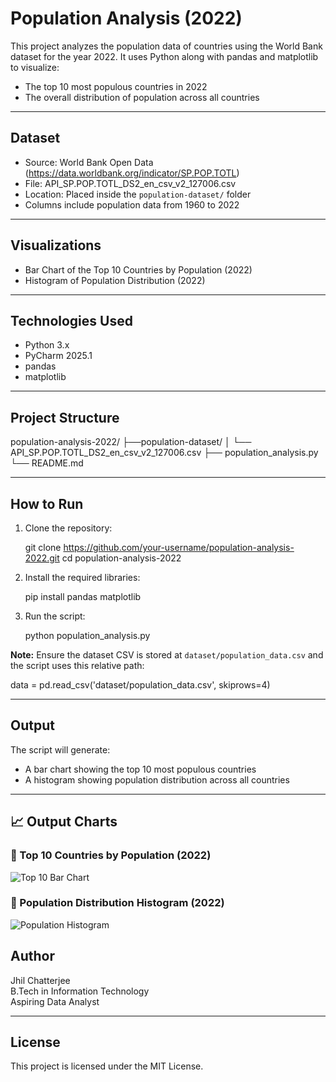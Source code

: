 # Population Analysis (2022)

This project analyzes the population data of countries using the World Bank dataset for the year 2022. It uses Python along with pandas and matplotlib to visualize:

- The top 10 most populous countries in 2022
- The overall distribution of population across all countries

---

## Dataset

- Source: World Bank Open Data (https://data.worldbank.org/indicator/SP.POP.TOTL)
- File: API_SP.POP.TOTL_DS2_en_csv_v2_127006.csv
- Location: Placed inside the `population-dataset/` folder
- Columns include population data from 1960 to 2022

---

## Visualizations

- Bar Chart of the Top 10 Countries by Population (2022)
- Histogram of Population Distribution (2022)

---

## Technologies Used

- Python 3.x
- PyCharm 2025.1
- pandas
- matplotlib

---

## Project Structure

population-analysis-2022/
├──population-dataset/
│   └── API_SP.POP.TOTL_DS2_en_csv_v2_127006.csv
├── population_analysis.py
└── README.md

---

## How to Run

1. Clone the repository:

   git clone https://github.com/your-username/population-analysis-2022.git
   cd population-analysis-2022

2. Install the required libraries:

   pip install pandas matplotlib

3. Run the script:

   python population_analysis.py

**Note:** Ensure the dataset CSV is stored at `dataset/population_data.csv` and the script uses this relative path:

   data = pd.read_csv('dataset/population_data.csv', skiprows=4)

---

## Output

The script will generate:

- A bar chart showing the top 10 most populous countries
- A histogram showing population distribution across all countries

---
## 📈 Output Charts

### 🔹 Top 10 Countries by Population (2022)
![Top 10 Bar Chart](C:\Users\USER\Pictures\population-analysis-2020/bar_chart.png)

### 🔹 Population Distribution Histogram (2022)
![Population Histogram](C:\Users\USER\Pictures\population-analysis-2020/histogram.png)


## Author

Jhil Chatterjee  
B.Tech in Information Technology  
Aspiring Data Analyst

---

## License

This project is licensed under the MIT License.
